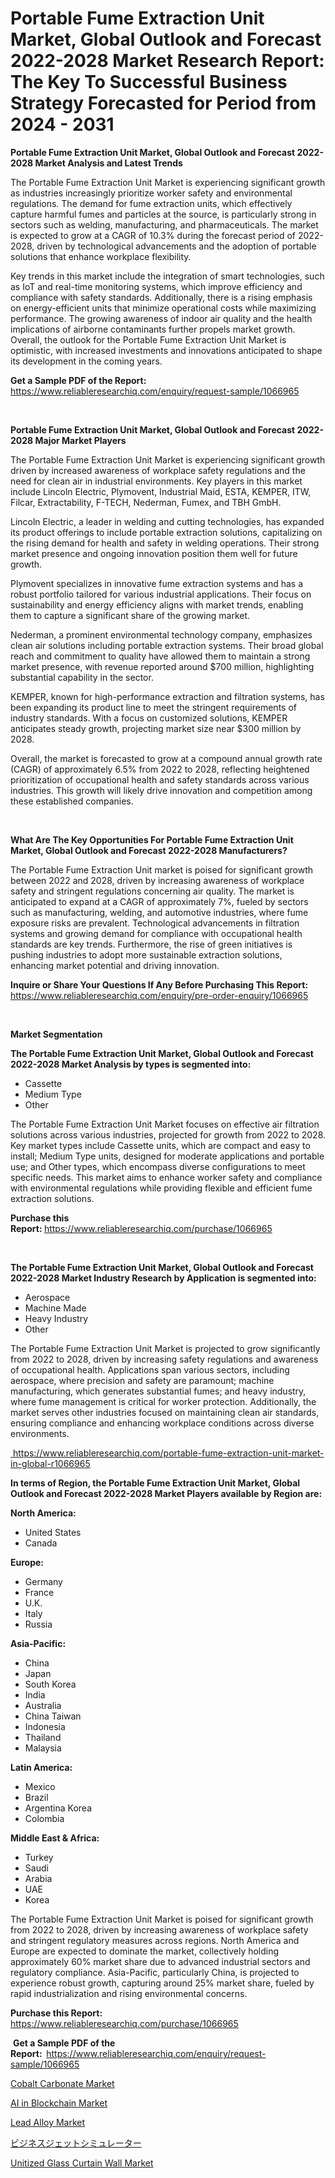 <p><h1>Portable Fume Extraction Unit Market, Global Outlook and Forecast 2022-2028 Market Research Report: The Key To Successful Business Strategy Forecasted for Period from 2024 - 2031</h1></p><p><strong>Portable Fume Extraction Unit Market, Global Outlook and Forecast 2022-2028 Market Analysis and Latest Trends</strong></p>
<p><p>The Portable Fume Extraction Unit Market is experiencing significant growth as industries increasingly prioritize worker safety and environmental regulations. The demand for fume extraction units, which effectively capture harmful fumes and particles at the source, is particularly strong in sectors such as welding, manufacturing, and pharmaceuticals. The market is expected to grow at a CAGR of 10.3% during the forecast period of 2022-2028, driven by technological advancements and the adoption of portable solutions that enhance workplace flexibility. </p><p>Key trends in this market include the integration of smart technologies, such as IoT and real-time monitoring systems, which improve efficiency and compliance with safety standards. Additionally, there is a rising emphasis on energy-efficient units that minimize operational costs while maximizing performance. The growing awareness of indoor air quality and the health implications of airborne contaminants further propels market growth. Overall, the outlook for the Portable Fume Extraction Unit Market is optimistic, with increased investments and innovations anticipated to shape its development in the coming years.</p></p>
<p><strong>Get a Sample PDF of the Report:&nbsp;</strong> <a href="https://www.reliableresearchiq.com/enquiry/request-sample/1066965">https://www.reliableresearchiq.com/enquiry/request-sample/1066965</a></p>
<p>&nbsp;</p>
<p><strong>Portable Fume Extraction Unit Market, Global Outlook and Forecast 2022-2028 Major Market Players</strong></p>
<p><p>The Portable Fume Extraction Unit Market is experiencing significant growth driven by increased awareness of workplace safety regulations and the need for clean air in industrial environments. Key players in this market include Lincoln Electric, Plymovent, Industrial Maid, ESTA, KEMPER, ITW, Filcar, Extractability, F-TECH, Nederman, Fumex, and TBH GmbH.</p><p>Lincoln Electric, a leader in welding and cutting technologies, has expanded its product offerings to include portable extraction solutions, capitalizing on the rising demand for health and safety in welding operations. Their strong market presence and ongoing innovation position them well for future growth.</p><p>Plymovent specializes in innovative fume extraction systems and has a robust portfolio tailored for various industrial applications. Their focus on sustainability and energy efficiency aligns with market trends, enabling them to capture a significant share of the growing market.</p><p>Nederman, a prominent environmental technology company, emphasizes clean air solutions including portable extraction systems. Their broad global reach and commitment to quality have allowed them to maintain a strong market presence, with revenue reported around $700 million, highlighting substantial capability in the sector.</p><p>KEMPER, known for high-performance extraction and filtration systems, has been expanding its product line to meet the stringent requirements of industry standards. With a focus on customized solutions, KEMPER anticipates steady growth, projecting market size near $300 million by 2028.</p><p>Overall, the market is forecasted to grow at a compound annual growth rate (CAGR) of approximately 6.5% from 2022 to 2028, reflecting heightened prioritization of occupational health and safety standards across various industries. This growth will likely drive innovation and competition among these established companies.</p></p>
<p>&nbsp;</p>
<p><strong>What Are The Key Opportunities For Portable Fume Extraction Unit Market, Global Outlook and Forecast 2022-2028 Manufacturers?</strong></p>
<p><p>The Portable Fume Extraction Unit market is poised for significant growth between 2022 and 2028, driven by increasing awareness of workplace safety and stringent regulations concerning air quality. The market is anticipated to expand at a CAGR of approximately 7%, fueled by sectors such as manufacturing, welding, and automotive industries, where fume exposure risks are prevalent. Technological advancements in filtration systems and growing demand for compliance with occupational health standards are key trends. Furthermore, the rise of green initiatives is pushing industries to adopt more sustainable extraction solutions, enhancing market potential and driving innovation.</p></p>
<p><strong>Inquire or Share Your Questions If Any Before Purchasing This Report:</strong> <a href="https://www.reliableresearchiq.com/enquiry/pre-order-enquiry/1066965">https://www.reliableresearchiq.com/enquiry/pre-order-enquiry/1066965</a></p>
<p>&nbsp;</p>
<p><strong>Market Segmentation</strong></p>
<p><strong>The Portable Fume Extraction Unit Market, Global Outlook and Forecast 2022-2028 Market Analysis by types is segmented into:</strong></p>
<p><ul><li>Cassette</li><li>Medium Type</li><li>Other</li></ul></p>
<p><p>The Portable Fume Extraction Unit Market focuses on effective air filtration solutions across various industries, projected for growth from 2022 to 2028. Key market types include Cassette units, which are compact and easy to install; Medium Type units, designed for moderate applications and portable use; and Other types, which encompass diverse configurations to meet specific needs. This market aims to enhance worker safety and compliance with environmental regulations while providing flexible and efficient fume extraction solutions.</p></p>
<p><strong>Purchase this Report:&nbsp;</strong><a href="https://www.reliableresearchiq.com/purchase/1066965">https://www.reliableresearchiq.com/purchase/1066965</a></p>
<p>&nbsp;</p>
<p><strong>The Portable Fume Extraction Unit Market, Global Outlook and Forecast 2022-2028 Market Industry Research by Application is segmented into:</strong></p>
<p><ul><li>Aerospace</li><li>Machine Made</li><li>Heavy Industry</li><li>Other</li></ul></p>
<p><p>The Portable Fume Extraction Unit Market is projected to grow significantly from 2022 to 2028, driven by increasing safety regulations and awareness of occupational health. Applications span various sectors, including aerospace, where precision and safety are paramount; machine manufacturing, which generates substantial fumes; and heavy industry, where fume management is critical for worker protection. Additionally, the market serves other industries focused on maintaining clean air standards, ensuring compliance and enhancing workplace conditions across diverse environments.</p></p>
<p><a href="https://www.reliableresearchiq.com/portable-fume-extraction-unit-market-in-global-r1066965">&nbsp;https://www.reliableresearchiq.com/portable-fume-extraction-unit-market-in-global-r1066965</a></p>
<p><strong>In terms of Region, the Portable Fume Extraction Unit Market, Global Outlook and Forecast 2022-2028 Market Players available by Region are:</strong></p>
<p>
    <p> <strong> North America: </strong>
        <ul>
            <li>United States</li>
            <li>Canada</li>
        </ul>
        </p> 
    <p> <strong> Europe: </strong>
        <ul>
            <li>Germany</li>
            <li>France</li>
            <li>U.K.</li>
            <li>Italy</li>
            <li>Russia</li>
        </ul>
        </p> 
    <p> <strong> Asia-Pacific: </strong>
        <ul>
            <li>China</li>
            <li>Japan</li>
            <li>South Korea</li>
            <li>India</li>
            <li>Australia</li>
            <li>China Taiwan</li>
            <li>Indonesia</li>
            <li>Thailand</li>
            <li>Malaysia</li>
        </ul>
        </p> 
    <p> <strong> Latin America: </strong>
        <ul>
            <li>Mexico</li>
            <li>Brazil</li>
            <li>Argentina Korea</li>
            <li>Colombia</li>
        </ul>
        </p> 
    <p> <strong> Middle East & Africa: </strong>
        <ul>
            <li>Turkey</li>
            <li>Saudi</li>
            <li>Arabia</li>
            <li>UAE</li>
            <li>Korea</li>
        </ul>
    </p>
    </p>
<p><p>The Portable Fume Extraction Unit Market is poised for significant growth from 2022 to 2028, driven by increasing awareness of workplace safety and stringent regulatory measures across regions. North America and Europe are expected to dominate the market, collectively holding approximately 60% market share due to advanced industrial sectors and regulatory compliance. Asia-Pacific, particularly China, is projected to experience robust growth, capturing around 25% market share, fueled by rapid industrialization and rising environmental concerns.</p></p>
<p><strong>Purchase this Report: </strong><a href="https://www.reliableresearchiq.com/purchase/1066965">https://www.reliableresearchiq.com/purchase/1066965</a></p>
<p>&nbsp;<strong>Get a Sample PDF of the Report:&nbsp;&nbsp;</strong><a href="https://www.reliableresearchiq.com/enquiry/request-sample/1066965">https://www.reliableresearchiq.com/enquiry/request-sample/1066965</a></p>
<p><strong></strong></p>
<p><p><a href="https://issuu.com/reportprime-2/docs/cobalt-carbonate-market-size-2030.p_dad83d4d8f212a">Cobalt Carbonate Market</a></p><p><a href="https://medium.com/@gillinilla465456/ai-in-blockchain-market-global-market-trends-and-market-forecast-2024-2031-11496809a81f">AI in Blockchain Market</a></p><p><a href="https://medium.com/@alyciaebert/the-growth-of-the-lead-alloy-market-has-been-significant-driven-by-various-critical-factors-3325fb7496dc">Lead Alloy Market</a></p><p><a href="https://medium.com/@jackybrekke_41148/%E5%9C%B0%E5%9F%9F%E3%81%8A%E3%82%88%E3%81%B3%E3%82%B0%E3%83%AD%E3%83%BC%E3%83%90%E3%83%AB%E3%81%AA%E3%83%88%E3%83%AC%E3%83%B3%E3%83%89%E3%81%8C2024%E5%B9%B4%E3%81%8B%E3%82%892031%E5%B9%B4%E3%81%AE%E3%83%93%E3%82%B8%E3%83%8D%E3%82%B9%E3%82%B8%E3%82%A7%E3%83%83%E3%83%88%E3%82%B7%E3%83%9F%E3%83%A5%E3%83%AC%E3%83%BC%E3%82%BF%E3%83%BC%E5%B8%82%E5%A0%B4%E3%81%AB%E3%81%A9%E3%81%AE%E3%82%88%E3%81%86%E3%81%AB%E5%BD%B1%E9%9F%BF%E3%82%92%E4%B8%8E%E3%81%88%E3%81%A6%E3%81%84%E3%82%8B%E3%81%8B-2347262af61e?postPublishedType=initial">ビジネスジェットシミュレーター</a></p><p><a href="https://www.linkedin.com/pulse/unitized-glass-curtain-wall-market-overview-global-trends-future-qiaqe?trackingId=HSpNbDRRRMmu5PdBRvoklg%3D%3D">Unitized Glass Curtain Wall Market</a></p></p>